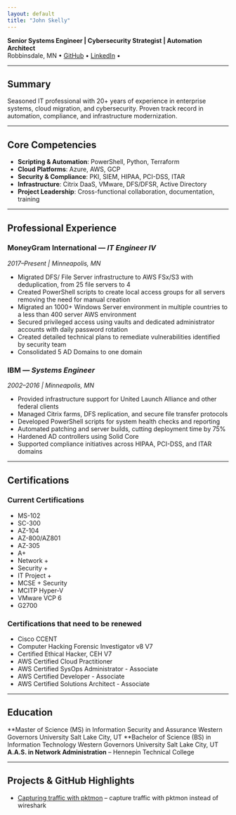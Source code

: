```yaml
---
layout: default
title: "John Skelly"
---
```


**Senior Systems Engineer | Cybersecurity Strategist | Automation Architect**  
Robbinsdale, MN • [GitHub](https://github.com/jpskelly) • [LinkedIn](https://www.linkedin.com/in/john-skelly) • 

---

## Summary
Seasoned IT professional with 20+ years of experience in enterprise systems, cloud migration, and cybersecurity. Proven track record in automation, compliance, and infrastructure modernization.

---

## Core Competencies
- **Scripting & Automation**: PowerShell, Python, Terraform  
- **Cloud Platforms**: Azure, AWS, GCP  
- **Security & Compliance**: PKI, SIEM, HIPAA, PCI-DSS, ITAR  
- **Infrastructure**: Citrix DaaS, VMware, DFS/DFSR, Active Directory  
- **Project Leadership**: Cross-functional collaboration, documentation, training

---

## Professional Experience

### MoneyGram International — *IT Engineer IV*  
*2017–Present | Minneapolis, MN*  
- Migrated DFS/ File Server infrastructure to AWS FSx/S3 with deduplication, from 25 file servers to 4 
- Created PowerShell scripts to create local access groups for all servers removing the need for manual creation
- Migrated an 1000+ Windows Server environment in multiple countries to a less than 400 server AWS environment
- Secured privileged access using vaults and dedicated administrator accounts with daily password rotation
- Created detailed technical plans to remediate vulnerabilities identified by security team
- Consolidated 5 AD Domains to one domain 

### IBM — *Systems Engineer*  
*2002–2016 | Minneapolis, MN*  
- Provided infrastructure support for United Launch Alliance and other federal clients  
- Managed Citrix farms, DFS replication, and secure file transfer protocols  
- Developed PowerShell scripts for system health checks and reporting
- Automated patching and server builds, cutting deployment time by 75%
- Hardened AD controllers using Solid Core
- Supported compliance initiatives across HIPAA, PCI-DSS, and ITAR domains
---

## Certifications

### Current Certifications
- MS-102
- SC-300
- AZ-104
- AZ-800/AZ801
- AZ-305
- A+
- Network +
- Security +
- IT Project +
- MCSE + Security
- MCITP Hyper-V
- VMware VCP 6
- G2700

### Certifications that need to be renewed
- Cisco CCENT
- Computer Hacking Forensic Investigator v8 V7
- Certified Ethical Hacker, CEH V7
- AWS Certified Cloud Practitioner
- AWS Certified SysOps Administrator - Associate
- AWS Certified Developer - Associate
- AWS Certified Solutions Architect - Associate
---

## Education
**Master of Science (MS) in Information Security and Assurance Western Governors University Salt Lake City, UT
**Bachelor of Science (BS) in Information Technology Western Governors University Salt Lake City, UT
**A.A.S. in Network Administration** – Hennepin Technical College

---

## Projects & GitHub Highlights
- [Capturing traffic with pktmon](https://github.com/jpskelly/jpskelly/blob/master/presentations/Capturing_Traffic_with_Pktmon_and_Wireshark.pdf) – capture traffic with pktmon instead of wireshark  


